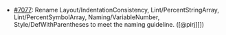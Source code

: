 * [#7077](https://github.com/rubocop/rubocop/issues/7077): Rename Layout/IndentationConsistency, Lint/PercentStringArray, Lint/PercentSymbolArray, Naming/VariableNumber, Style/DefWithParentheses to meet the naming guideline. ([@pirj][])
